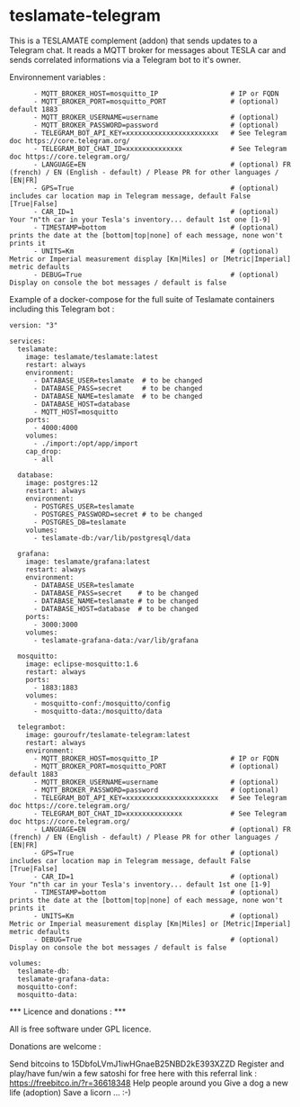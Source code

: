 # teslamate-telegram

This is a TESLAMATE complement (addon) that sends updates to a Telegram chat. It reads a MQTT broker for messages about TESLA car and sends correlated informations via a Telegram bot to it's owner.

Environnement variables :

```
      - MQTT_BROKER_HOST=mosquitto_IP                  # IP or FQDN 
      - MQTT_BROKER_PORT=mosquitto_PORT                # (optional) default 1883
      - MQTT_BROKER_USERNAME=username                  # (optional)
      - MQTT_BROKER_PASSWORD=password                  # (optional)
      - TELEGRAM_BOT_API_KEY=xxxxxxxxxxxxxxxxxxxxxxx   # See Telegram doc https://core.telegram.org/
      - TELEGRAM_BOT_CHAT_ID=xxxxxxxxxxxxxx            # See Telegram doc https://core.telegram.org/
      - LANGUAGE=EN                                    # (optional) FR (french) / EN (English - default) / Please PR for other languages / [EN|FR]
      - GPS=True                                       # (optional) includes car location map in Telegram message, default False [True|False]
      - CAR_ID=1                                       # (optional) Your "n"th car in your Tesla's inventory... default 1st one [1-9]
      - TIMESTAMP=bottom                               # (optional) prints the date at the [bottom|top|none] of each message, none won't prints it
      - UNITS=Km                                       # (optional) Metric or Imperial measurement display [Km|Miles] or [Metric|Imperial] metric defaults
      - DEBUG=True                                     # (optional) Display on console the bot messages / default is false
```

Example of a docker-compose for the full suite of Teslamate containers including this Telegram bot :

```
version: "3"

services:
  teslamate:
    image: teslamate/teslamate:latest
    restart: always
    environment:
      - DATABASE_USER=teslamate  # to be changed
      - DATABASE_PASS=secret     # to be changed
      - DATABASE_NAME=teslamate  # to be changed
      - DATABASE_HOST=database
      - MQTT_HOST=mosquitto
    ports:
      - 4000:4000
    volumes:
      - ./import:/opt/app/import
    cap_drop:
      - all

  database:
    image: postgres:12
    restart: always
    environment:
      - POSTGRES_USER=teslamate  
      - POSTGRES_PASSWORD=secret # to be changed
      - POSTGRES_DB=teslamate    
    volumes:
      - teslamate-db:/var/lib/postgresql/data

  grafana:
    image: teslamate/grafana:latest
    restart: always
    environment:
      - DATABASE_USER=teslamate 
      - DATABASE_PASS=secret    # to be changed
      - DATABASE_NAME=teslamate # to be changed
      - DATABASE_HOST=database  # to be changed
    ports:
      - 3000:3000
    volumes:
      - teslamate-grafana-data:/var/lib/grafana

  mosquitto:
    image: eclipse-mosquitto:1.6
    restart: always
    ports:
      - 1883:1883
    volumes:
      - mosquitto-conf:/mosquitto/config
      - mosquitto-data:/mosquitto/data
      
  telegrambot:
    image: gouroufr/teslamate-telegram:latest
    restart: always
    environment:
      - MQTT_BROKER_HOST=mosquitto_IP                  # IP or FQDN 
      - MQTT_BROKER_PORT=mosquitto_PORT                # (optional) default 1883
      - MQTT_BROKER_USERNAME=username                  # (optional)
      - MQTT_BROKER_PASSWORD=password                  # (optional)
      - TELEGRAM_BOT_API_KEY=xxxxxxxxxxxxxxxxxxxxxxx   # See Telegram doc https://core.telegram.org/
      - TELEGRAM_BOT_CHAT_ID=xxxxxxxxxxxxxx            # See Telegram doc https://core.telegram.org/
      - LANGUAGE=EN                                    # (optional) FR (french) / EN (English - default) / Please PR for other languages / [EN|FR]
      - GPS=True                                       # (optional) includes car location map in Telegram message, default False [True|False]
      - CAR_ID=1                                       # (optional) Your "n"th car in your Tesla's inventory... default 1st one [1-9]
      - TIMESTAMP=bottom                               # (optional) prints the date at the [bottom|top|none] of each message, none won't prints it
      - UNITS=Km                                       # (optional) Metric or Imperial measurement display [Km|Miles] or [Metric|Imperial] metric defaults
      - DEBUG=True                                     # (optional) Display on console the bot messages / default is false

volumes:
  teslamate-db:
  teslamate-grafana-data:
  mosquitto-conf:
  mosquitto-data:

```

\*\*\* Licence and donations : \*\*\*

All is free software under GPL licence.

Donations are welcome :

Send bitcoins to 15DbfoLVmJ1iwHGnaeB25NBD2kE393XZZD Register and play/have fun/win a few satoshi for free here with this referral link : https://freebitco.in/?r=36618348 Help people around you Give a dog a new life (adoption) Save a licorn ... :-)